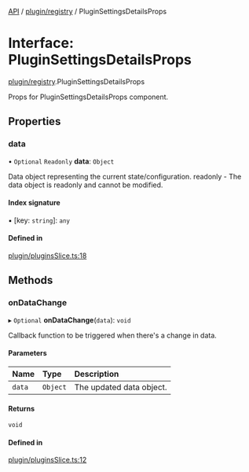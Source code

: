 [API](../API.md) / [plugin/registry](../modules/plugin_registry.md) / PluginSettingsDetailsProps

# Interface: PluginSettingsDetailsProps

[plugin/registry](../modules/plugin_registry.md).PluginSettingsDetailsProps

Props for PluginSettingsDetailsProps component.

## Properties

### data

• `Optional` `Readonly` **data**: `Object`

Data object representing the current state/configuration.
readonly - The data object is readonly and cannot be modified.

#### Index signature

▪ [key: `string`]: `any`

#### Defined in

[plugin/pluginsSlice.ts:18](https://github.com/kubernetes-sigs/headlamp/blob/072d2509b/frontend/src/plugin/pluginsSlice.ts#L18)

## Methods

### onDataChange

▸ `Optional` **onDataChange**(`data`): `void`

Callback function to be triggered when there's a change in data.

#### Parameters

| Name | Type | Description |
| :------ | :------ | :------ |
| `data` | `Object` | The updated data object. |

#### Returns

`void`

#### Defined in

[plugin/pluginsSlice.ts:12](https://github.com/kubernetes-sigs/headlamp/blob/072d2509b/frontend/src/plugin/pluginsSlice.ts#L12)
